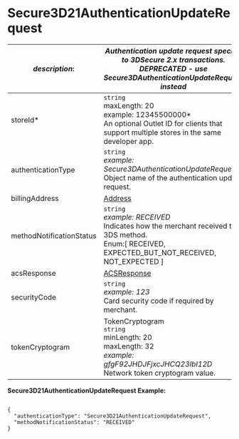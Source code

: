 
# Secure3D21AuthenticationUpdateRequest

| *description*: | *Authentication update request specific to 3DSecure 2.x transactions. DEPRECATED - use Secure3DAuthenticationUpdateRequest instead*| 
|----|----|
| storeId* |  ``` string ```  <br/> maxLength: 20  <br/> example: 12345500000*  <br/> An optional Outlet ID for clients that support multiple stores in the same developer app.|
| authenticationType |  ``` string ``` <br/>   *example: Secure3DAuthenticationUpdateRequest*  <br/> Object name of the authentication update request.|
| billingAddress |  [Address](?path=docs/schemas-md/Address.md)|
| methodNotificationStatus |  ``` string ```   <br/> *example: RECEIVED*  <br/> Indicates how the merchant received the 3DS method.  <br/> Enum:[ RECEIVED, EXPECTED_BUT_NOT_RECEIVED, NOT_EXPECTED ]|
| acsResponse |  [ACSResponse](?path=docs/schemas-md/ACSResponse.md)|
| securityCode |  ``` string ```  <br/>  *example: 123* <br/>  Card security code if required by merchant.|
| tokenCryptogram |  TokenCryptogram    <br/> ``` string ```   <br/> minLength: 20  <br/> maxLength: 32 <br/>  *example: gfgF92JHDJFjxcJHCQ23IbI12D*  <br/> Network token cryptogram value.|

**Secure3D21AuthenticationUpdateRequest Example:**

```{r}

{
  "authenticationType": "Secure3D21AuthenticationUpdateRequest",
  "methodNotificationStatus": "RECEIVED"
}
```  
  

